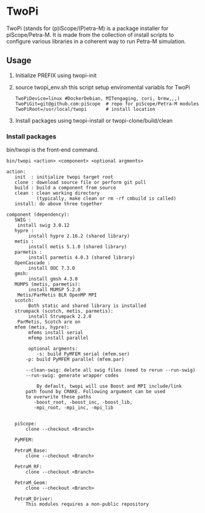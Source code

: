 # TwoPi
TwoPi (stands for (p)iScope/(P)etra-M) is a package installer
for piScope/Petra-M. It is made from the collection of install scripts
to configure various libraries in a coherent way to run Petra-M simulation.

## Usage
  
  1) Initialize PREFIX using twopi-init

  2) source twopi_env.sh
       this script setup enviromental variabls for TwoPi

         TwoPiDevice=linux #DockerDebian, MITengaging, cori, brew,,,)
         TwoPiGit=git@github.com:piScope  # repo for piScope/Petra-M modules
         TwoPiRoot=/usr/local/twopi       # install location
  
  3) Install packages using twopi-install or twopi-clone/build/clean
   
### Install packages

bin/twopi is the front-end command.

```
bin/twopi <action> <component> <optional argments>

action:
   init  : initialize twopi target root
   clone : download source file or perform git pull
   build : build a component from source
   clean : clean working directory
           (typically, make clean or rm -rf cmbuild is called)
   install: do above three together
   
component (dependency):
   SWIG :
   	install swig 3.0.12
   hypre :
        install hypre 2.16.2 (shared library)
   metis : 
        install metis 5.1.0 (shared library)
   parmetis : 
        install parmetis 4.0.3 (shared library)
   OpenCascade :
        install OOC 7.3.0
   gmsh:
        install gmsh 4.3.0
   MUMPS (metis, parmetis):
        install MUMSP 5.2.0
	Metis/ParMetis BLR OpenMP MPI
   scotch:
        Both static and shared library is installed
   strumpack (scotch, metis, parmetis):
        install Strumpack 2.2.0
	ParMetis, Scotch are on
   mfem (metis, hypre):
        mfems install serial
        mfemp install parallel
	
        optional argments:
           -s: build PyMFEM serial (mfem.ser)
	   -p: build PyMFEM parallel (mfem.par)
	   
	   --clean-swig: delete all swig files (need to rerun --run-swig)
	   --run-swig: generate wrapper codes

           By default, twopi will use Boost and MPI include/link
	   path found by CMAKE. Following argument can be used
	   to overwrite these paths
   	      -boost_root, -boost_inc, -boost_lib,
	      -mpi_root, -mpi_inc, -mpi_lib

           
   piScope:
       clone --checkout <Branch>
       
   PyMFEM:

   PetraM_Base:
       clone --checkout <Branch>
       
   PetraM_RF:
       clone --checkout <Branch>
       
   PetraM_Geom:
       clone --checkout <Branch>
       
   PetraM_Driver:
       This modules requires a non-public repository
```   

